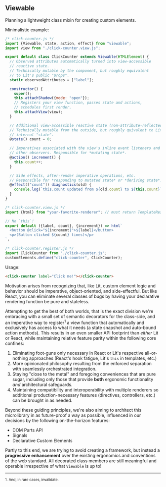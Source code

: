 ## Viewable
Planning a lightweight class mixin for creating custom elements.

Minimalistic example:
```js
/* click-counter.js */
import {Viewable, state, action, effect} from "viewable";
import view from "./click-counter.view.js";

export default class ClickCounter extends Viewable(HTMLElement) {
  // Observed attributes automatically turned into view-accessible
  // reactive state.
  // Technically mutable by the component, but roughly equivalent
  // to Lit's public "props".
  static observedAttributes = ["label"];

  constructor() {
    super();
    this.attachShadow({mode: "open"});
    // Registers your view function, passes state and actions,
    // schedules first render.
    this.attachView(view);
  }

  // Additional view-accessible reactive state (non-attribute-reflected).
  // Technically mutable from the outside, but roughly quivalent to Lit's
  // internal "state".
  @state() count = 0;

  // Imperatives associated with the view's inline event listeners and
  // other observers. Responsible for *mutating state*.
  @action() increment() {
    this.count++;
  }

  // Side effects, after-render imperative operations, etc.
  // Responsible for *responding to mutated state* or *deriving state*.
  @effect(["count"]) diagnostics(old) {
    console.log(`this.count updated from ${old.count} to ${this.count}`);
  }
}
```

```js
/* click-counter.view.js */
import {html} from "your-favorite-renderer"; // must return TemplateResult

// No `this`!
export default ({label, count}, {increment}) => html`
  <button @click="${increment}">${label}</button>
  <p>(Button clicked ${count} times)</p>
`;
```

```js
/* click-counter.register.js */
import ClickCounter from "./click-counter.js";
customElements.define("click-counter", ClickCounter);
```

Usage:

```html
<click-counter label="Click me!"></click-counter>
```

Motivation arises from recognizing that, like Lit, custom element logic and behavior should be imperative, object-oriented, and side-effectful. But like React, you can eliminate several classes of bugs by having your declarative rendering function be pure and stateless.

Attempting to get the best of both worlds, that is the exact division we're embracing with a small set of semantic decorators for the class-side, and an imperative way to register<sup>1</sup> a view function that automatically and exclusively has access to what it needs (a state snapshot and auto-bound action methods). This results in an even smaller API footprint than *either* Lit or React, while maintaining relative feature parity within the following core confines:

1. Eliminating foot-guns only necessary in React or Lit's respective all-or-nothing approaches (React's hook fatigue, Lit's `this` in templates, etc.)
2. More opinionated philosophy resulting from the enforced separation with seamlessly orchestrated integration.
3. Staying "close to the metal" and foregoing conveniences that are pure sugar, including only those that provide **both** ergonomic functionality *and* architectural safeguards.
4. Maintaining compatibility and interoperability with multiple renderers so additional production-necessary features (directives, controllers, etc.) can be brought in as needed.

Beyond these guiding principles, we're also aiming to architect this microlibrary in as future-proof a way as possible, influenced in our decisions by the following on-the-horizon features:
* DOM Parts API
* Signals
* Declarative Custom Elements

Partly to this end, we are trying to avoid creating a framework, but instead a **progressive enhancement** over the existing ergonomics and conventions of the web standard. All decorated class members are still meaningful and operable irrespective of what `Viewable` is up to!

----
<small>1. And, in rare cases, invalidate.</small>
